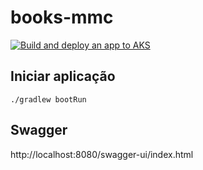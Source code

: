 # books-mmc
[![Build and deploy an app to AKS](https://github.com/dyeimys/books-mmc/actions/workflows/azure-kubernetes-service.yml/badge.svg)](https://github.com/dyeimys/books-mmc/actions/workflows/azure-kubernetes-service.yml)

## Iniciar aplicação

```./gradlew bootRun```

## Swagger

http://localhost:8080/swagger-ui/index.html
